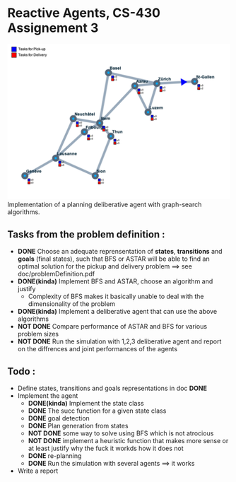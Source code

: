 # Reactive Agents, CS-430 Assignement 3

![screenshot](screenshot.png)
Implementation of a planning deliberative agent with graph-search algorithms.

## Tasks from the problem definition :
* **DONE** Choose an adequate reprensentation of **states**, **transitions** and **goals** (final states), such that BFS or ASTAR will be able to find an optimal solution for the pickup and delivery problem ==> see doc/problemDefinition.pdf
* **DONE(kinda)** Implement BFS and ASTAR, choose an algorithm and justify
  * Complexity of BFS makes it basically unable to deal with the dimensionality of the problem
* **DONE(kinda)** Implement a deliberative agent that can use the above algorithms
* **NOT DONE** Compare performance of ASTAR and BFS for various problem sizes
* **NOT DONE** Run the simulation with 1,2,3 deliberative agent and report on the diffrences and joint performances of the agents

## Todo : 

* Define states, transitions and goals representations in doc **DONE**
* Implement the agent
  * **DONE(kinda)** Implement the state class
  * **DONE** The succ function for a given state class
  * **DONE** goal detection
  * **DONE** Plan generation from states
  * **NOT DONE** some way to solve using BFS which is not atrocious
  * **NOT DONE** implement a heuristic function that makes more sense or at least justify why the fuck it workds how it does not
  *  **DONE** re-planning
  * **DONE** Run the simulation with several agents ==> it works
* Write a report